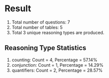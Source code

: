 # Result<br/>
1. Total number of questions: 7<br/>
2. Total number of tables: 5<br/>
3. Total 3 unique reasoning types are produced.<br/>
## **Reasoning Type Statistics**<br/>
1. counting: Count = 4, Percentage = 57.14%<br/>
2. conjunction: Count = 1, Percentage = 14.29%<br/>
3. quantifiers: Count = 2, Percentage = 28.57%<br/>
